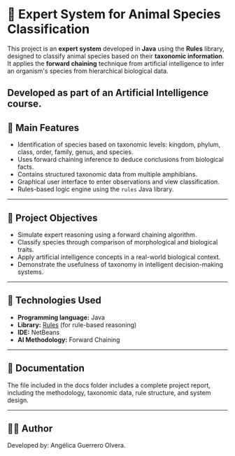 # 🧠 Expert System for Animal Species Classification

This project is an **expert system** developed in **Java** using the **Rules** library, designed to classify animal species based on their **taxonomic information**. It applies the **forward chaining** technique from artificial intelligence to infer an organism's species from hierarchical biological data.

Developed as part of an Artificial Intelligence course.
---

## 📌 Main Features

- Identification of species based on taxonomic levels: kingdom, phylum, class, order, family, genus, and species.
- Uses forward chaining inference to deduce conclusions from biological facts.
- Contains structured taxonomic data from multiple amphibians.
- Graphical user interface to enter observations and view classification.
- Rules-based logic engine using the `rules` Java library.

---

## 🎯 Project Objectives

- Simulate expert reasoning using a forward chaining algorithm.
- Classify species through comparison of morphological and biological traits.
- Apply artificial intelligence concepts in a real-world biological context.
- Demonstrate the usefulness of taxonomy in intelligent decision-making systems.

---

## 🧰 Technologies Used

- **Programming language:** Java
- **Library:** [Rules](https://github.com/j-easy/easy-rules) (for rule-based reasoning)
- **IDE:** NetBeans
- **AI Methodology:** Forward Chaining

---
## 📄 Documentation
The file included in the docs folder includes a complete project report, including the methodology, taxonomic data, rule structure, and system design.

---
## 🧑‍💻 Author
Developed by: Angélica Guerrero Olvera.
